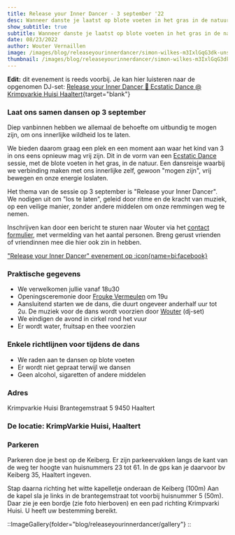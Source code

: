 ```yaml
---
title: Release your Inner Dancer - 3 september '22
desc: Wanneer danste je laatst op blote voeten in het gras in de natuur?  Laat je innerlijke kind vrij en dans met ons mee op 3 september in Haaltert
show_subtitle: true
subtitle: Wanneer danste je laatst op blote voeten in het gras in de natuur?
date: 08/23/2022
author: Wouter Vernaillen
image: /images/blog/releaseyourinnerdancer/simon-wilkes-m3IxlGqG3dk-unsplash.png
thumbnail: /images/blog/releaseyourinnerdancer/simon-wilkes-m3IxlGqG3dk-unsplash.png
---
```


**Edit:** dit evenement is reeds voorbij.
Je kan hier luisteren naar de opgenomen DJ-set: [Release your Inner Dancer 🌿 Ecstatic Dance @ Krimpvarkie Huisi Haaltert](https://soundcloud.com/woutervernaillen/release-your-inner-dancer-ecstatic-dance){target="blank"}

### Laat ons samen dansen op 3 september

Diep vanbinnen hebben we allemaal de behoefte om uitbundig te mogen zijn, om ons innerlijke wildheid los te laten.

We bieden daarom graag een plek en een moment aan waar het kind van 3 in ons eens opnieuw mag vrij zijn.
Dit in de vorm van een [Ecstatic Dance](/nl/blog/watisecstaticdance) sessie, met de blote voeten in het gras, in de natuur. Een dansreisje waarbij we verbinding maken met ons innerlijke zelf, gewoon "mogen zijn", vrij bewegen en onze energie loslaten.

Het thema van de sessie op 3 september is "Release your Inner Dancer". We nodigen uit om "los te laten", geleid door ritme en de kracht van muziek, op een veilige manier, zonder andere middelen om onze remmingen weg te nemen.

Inschrijven kan door een bericht te sturen naar Wouter via het [contact formulier](/nl/contact), met vermelding van het aantal personen. Breng gerust vrienden of vriendinnen mee die hier ook zin in hebben.

["Release your Inner Dancer" evenement op :icon{name=bi:facebook}](<https://www.facebook.com/events/351637197012556>)

### Praktische gegevens

* We verwelkomen jullie vanaf 18u30
* Openingsceremonie door [Frouke Vermeulen](https://www.artsoundmedicinewoman.com/) om 19u
* Aansluitend starten we de dans, die duurt ongeveer anderhalf uur tot 2u. De muziek voor de dans wordt voorzien door [Wouter](https://harmonics.be/nl/about) (dj-set)
* We eindigen de avond in cirkel rond het vuur
* Er wordt water, fruitsap en thee voorzien

### Enkele richtlijnen voor tijdens de dans

* We raden aan te dansen op blote voeten
* Er wordt niet gepraat terwijl we dansen
* Geen alcohol, sigaretten of andere middelen

### Adres

Krimpvarkie Huisi
Brantegemstraat 5
9450 Haaltert

### De locatie: KrimpVarkie Huisi, Haaltert

### Parkeren

Parkeren doe je best op de Keiberg. Er zijn parkeervakken langs de kant van de weg ter hoogte van huisnummers 23 tot 61.
In de gps kan je daarvoor bv Keiberg 35, Haaltert ingeven.

Stap daarna richting het witte kapelletje onderaan de Keiberg (100m)
Aan de kapel sla je links in de brantegemstraat tot voorbij huisnummer 5 (50m).
Daar zie je een bordje (zie foto hierboven) en een pad richting Krimpvarki Huisi.
U heeft uw bestemming bereikt.

::ImageGallery{folder="blog/releaseyourinnerdancer/gallery"}
::
